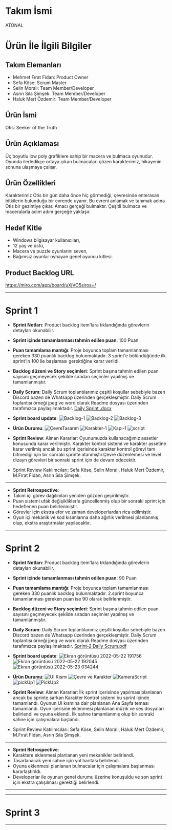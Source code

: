 ﻿# **Takım İsmi**

ATONAL

# Ürün İle İlgili Bilgiler

## Takım Elemanları

- Mehmet Fırat Fidan: Product Owner
- Sefa Köse: Scrum Master
- Selin Moralı: Team Member/Developer
- Asrın Sıla Şimşek: Team Member/Developer
- Haluk Mert Özdemir: Team Member/Developer

## Ürün İsmi

Otis: Seeker of the Truth

## Ürün Açıklaması

Üç boyutlu low poly grafiklere sahip bir macera ve bulmaca oyunudur. Oyunda ilerledikçe ortaya çıkan bulmacaları çözen karakterimiz, hikayenin sonuna ulaşmaya çalışır.

## Ürün Özellikleri

Karakterimiz Otis bir gün daha önce hiç görmediği, çevresinde enterasan bitkilerin bulunduğu bir evrende uyanır. Bu evreni anlamak ve tanımak adına Otis bir gezintiye çıkar. Amacı gerçeği bulmaktır. Çeşitli bulmaca ve maceralarla adım adım gerçeğe yaklaşır.

## Hedef Kitle

- Windows bilgisayar kullanıcıları,
- 12 yaş ve üstü,
- Macera ve puzzle oyunlarını seven,
- Bağımsız oyunlar oynayan genel oyuncu kitlesi.

## Product Backlog URL

https://miro.com/app/board/uXjVO5siros=/

---

# Sprint 1

- **Sprint Notları**: Product backlog item'lara tıklandığında görevlerin detayları okunabilir.

- **Sprint içinde tamamlanması tahmin edilen puan**: 100 Puan

- **Puan tamamlama mantığı**: Proje boyunca toplam tamamlanması gereken 330 puanlık backlog bulunmaktadır. 3 sprint'e bölündüğünde ilk sprint'in 100 ile başlaması gerektiğine karar verildi.

- **Backlog düzeni ve Story seçimleri**: Sprint başına tahmin edilen puan sayısını geçmeyecek şekilde sıradan seçimler yapılmış ve tamamlanmıştır.

- **Daily Scrum**: Daily Scrum toplantılarımız çeşitli koşullar sebebiyle bazen Discord bazen de Whatsapp üzerinden gerçekleşmiştir. Daily Scrum toplantısı örneği jpeg ve word olarak Readme dosyası üzerinden tarafımızca paylaşılmaktadır. [Daily Sprint .docx](https://github.com/kosesefa/Oyun-ve-Uygulama-Akademisi/files/8646089/Daily.Sprint.docx)


- **Sprint board update**: ![Backlog-1](https://user-images.githubusercontent.com/99612318/167272372-aedb74e8-0e90-4bfd-a2ea-2943d0ee3538.png)
![Backlog-2](https://user-images.githubusercontent.com/99612318/167272375-4a530540-85ac-4a06-ac89-28d0c95140e5.png)
![Backlog-3](https://user-images.githubusercontent.com/99612318/167272379-b0633764-686f-4d0f-bdf1-ad57945ad5dc.png)

- **Ürün Durumu**: ![ÇevreTasarım](https://user-images.githubusercontent.com/99612318/167272359-bac8c336-bc8d-4416-974f-c4c3c9f01f54.png)
![Karakter-1](https://user-images.githubusercontent.com/99612318/167272366-b214bb36-62ee-437e-a861-12a19315b4fd.png)
![Kapı-1](https://user-images.githubusercontent.com/99612318/167272369-e7196d1f-8b93-4218-9f0c-095f44ca78da.png)
![script](https://user-images.githubusercontent.com/73489969/167296152-3febafc3-3c6c-4ea4-b73a-b6f250feeac8.png)


- **Sprint Review**: Alınan Kararlar: Oyunumuzda kullanacağımız assetler konusunda karar verilmiştir. Karakter kontrol sistemi ve karakter assetine karar verilmiş ancak bu sprint içerisinde karakter kontrol görevi tam bitmediği için bir sonraki sprinte atanmıştır.Çevre düzenlemesi ve level dizayn görevleri bir sonraki sprint için de devam edecektir. 
- Sprint Review Katılımcıları: Sefa Köse, Selin Moralı, Haluk Mert Özdemir, M.Fırat Fidan, Asrın Sıla Şimşek.

------
- **Sprint Retrospective**:
- Takım içi görev dağılımları yeniden gözden geçirilmiştir.
- Puan sistemi ufak değişikliklerle güncellenmiş olup bir sonraki sprint için hedeflenen puan belirlenmiştir. 
- Görevler için ekstra efor ve zaman developerlardan rica edilmiştir.
- Oyun içi mekanik ve kod kısımlarına daha ağırlık verilmesi planlanmış olup, ekstra araştırmalar yapılacaktır.

---

# Sprint 2
- **Sprint Notları**: Product backlog item'lara tıklandığında görevlerin detayları okunabilir.

- **Sprint içinde tamamlanması tahmin edilen puan**: 90 Puan

- **Puan tamamlama mantığı**: Proje boyunca toplam tamamlanması gereken 330 puanlık backlog bulunmaktadır. 2.sprint boyunca tamamlanması gereken puan ise 90 olarak belirlenmiştir.

- **Backlog düzeni ve Story seçimleri**: Sprint başına tahmin edilen puan sayısını geçmeyecek şekilde sıradan seçimler yapılmış ve tamamlanmıştır.

- **Daily Scrum**: Daily Scrum toplantılarımız çeşitli koşullar sebebiyle bazen Discord bazen de Whatsapp üzerinden gerçekleşmiştir. Daily Scrum toplantısı örneği jpeg ve word olarak Readme dosyası üzerinden tarafımızca paylaşılmaktadır. [Sprint-2 Daily Scrum.pdf](https://github.com/kosesefa/Oyun-ve-Uygulama-Akademisi/files/8755282/Sprint-2.Daily.Scrum.pdf)



- **Sprint board update**: ![Ekran görüntüsü 2022-05-22 191756](https://user-images.githubusercontent.com/99612318/169840081-98172d2e-2121-41b1-9e70-df2a606de27d.png)
![Ekran görüntüsü 2022-05-22 192045](https://user-images.githubusercontent.com/99612318/169840114-3d0afe5c-6881-4398-98fb-18c96ef85103.png)
![Ekran görüntüsü 2022-05-23 034244](https://user-images.githubusercontent.com/99612318/169840125-73dc6d86-38ac-47cc-a701-5e91d3509d88.png)

- **Ürün Durumu**: ![UI Kısmı](https://user-images.githubusercontent.com/99612318/169840881-d92928fb-4133-4105-b214-f529b1f16f86.png)
![Çevre ve Karakter](https://user-images.githubusercontent.com/99612318/169840891-f6010c7f-aaa0-4628-b2bd-b4929b7024d1.png)
![KameraScript](https://user-images.githubusercontent.com/99612318/169841599-24a757e4-4cec-4894-b1d9-2733744fc4cb.png)
![pickUp1](https://user-images.githubusercontent.com/99612318/169842026-d5efa700-df93-482f-b437-ec3ece168230.png)
![PickUp2](https://user-images.githubusercontent.com/99612318/169842036-f07d780f-eb3e-46dd-b061-bbd4218aae55.png)

- **Sprint Review**: Alınan Kararlar: İlk sprint içerisinde yapılması planlanan ancak bu sprinte sarkan Karakter Kontrol sistemi bu sprint içinde tamamlandı. Oyunun UI kısmına dair planlanan Ana Sayfa teması tamamlandı. Oyun içerisine eklenmesi planlanan müzik ve ses dosyaları belirlendi ve oyuna eklendi. İlk sahne tamamlanmış olup bir sonraki sahne için çalışmalara başlandı.
- Sprint Review Katılımcıları: Sefa Köse, Selin Moralı, Haluk Mert Özdemir, M.Fırat Fidan, Asrın Sıla Şimşek.

------
- **Sprint Retrospective**:
- Karaktere eklenmesi planlanan yeni mekanikler belirlendi.
- Tasarlanacak yeni sahne için yol haritası belirlendi.
- Oyuna eklenmesi planlanan bulmacalar için çalışmalara başlanması kararlaştırıldı.
- Developerlar ile oyunun genel durumu üzerine konuşuldu ve son sprint için ekstra çalışılması gerektiği belirlendi.

---


---

# Sprint 3

---
